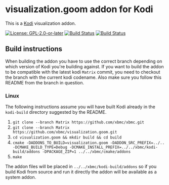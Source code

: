 # visualization.goom addon for Kodi

This is a [Kodi](http://kodi.tv) visualization addon.

[![License: GPL-2.0-or-later](https://img.shields.io/badge/License-GPL%20v2+-blue.svg)](LICENSE.md)
[![Build Status](https://dev.azure.com/teamkodi/binary-addons/_apis/build/status/xbmc.visualization.goom?branchName=Matrix)](https://dev.azure.com/teamkodi/binary-addons/_build/latest?definitionId=38&branchName=Matrix)
[![Build Status](https://jenkins.kodi.tv/view/Addons/job/xbmc/job/visualization.goom/job/Matrix/badge/icon)](https://jenkins.kodi.tv/blue/organizations/jenkins/xbmc%2Fvisualization.goom/branches/)

## Build instructions

When building the addon you have to use the correct branch depending on which version of Kodi you're building against.
If you want to build the addon to be compatible with the latest kodi `Matrix` commit, you need to checkout the branch with the current kodi codename.
Also make sure you follow this README from the branch in question.

### Linux

The following instructions assume you will have built Kodi already in the `kodi-build` directory 
suggested by the README.

1. `git clone --branch Matrix https://github.com/xbmc/xbmc.git`
2. `git clone --branch Matrix https://github.com/xbmc/visualization.goom.git`
3. `cd visualization.goom && mkdir build && cd build`
4. `cmake -DADDONS_TO_BUILD=visualization.goom -DADDON_SRC_PREFIX=../.. -DCMAKE_BUILD_TYPE=Debug -DCMAKE_INSTALL_PREFIX=../../xbmc/kodi-build/addons -DPACKAGE_ZIP=1 ../../xbmc/cmake/addons`
5. `make`

The addon files will be placed in `../../xbmc/kodi-build/addons` so if you build Kodi from source and run it directly 
the addon will be available as a system addon.
